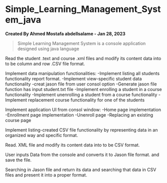# Simple_Learning_Management_System_java

**Created By Ahmed Mostafa abdellsalame - Jan 28, 2023**

> Simple Learning Management System is a console application designed using java language 

Read the student .text and course .xml files and modify its content data into to be column and row .CSV file format.

Implement data manipulation functionalities:
-Implement listing all students functionality report format.
-Implement view-specific student data functionality 
-creat jason file from user consol option
-Generate jason file function has input student.txt file 
-Implement enrolling a student in a course functionality
-Implement unenrolling a student from a course functionality
-Implement replacement course functionality for one of the students

Implement  application UI from consol window:
-Home page implementation
-Enrollment page implementation
-Unenroll page
-Replacing an existing course page

Implement listing-created CSV file functionality by representing data in an organized way and specific format.

Read. XML file and modify its content data into to be CSV format.

User inputs Data from the console and converts it to Jason file format. and save the file. 

Searching in Jason file and return its data and searching that data in CSV files and present it into a proper format.
